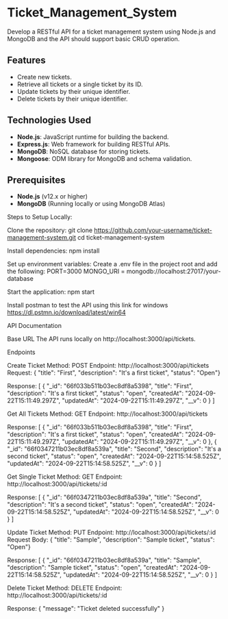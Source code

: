 # Ticket_Management_System
Develop a RESTful API for a ticket management system using Node.js and MongoDB and the API should support basic CRUD operation.

## Features

- Create new tickets.
- Retrieve all tickets or a single ticket by its ID.
- Update tickets by their unique identifier.
- Delete tickets by their unique identifier.

## Technologies Used

- **Node.js**: JavaScript runtime for building the backend.
- **Express.js**: Web framework for building RESTful APIs.
- **MongoDB**: NoSQL database for storing tickets.
- **Mongoose**: ODM library for MongoDB and schema validation.

## Prerequisites

- **Node.js** (v12.x or higher)
- **MongoDB** (Running locally or using MongoDB Atlas)

Steps to Setup Locally:

Clone the repository:
git clone https://github.com/your-username/ticket-management-system.git cd ticket-management-system

Install dependencies:
npm install

Set up environment variables:
Create a .env file in the project root and add the following: PORT=3000 MONGO_URI = mongodb://localhost:27017/your-database

Start the application: npm start

Install postman to test the API using this link for windows https://dl.pstmn.io/download/latest/win64

API Documentation

Base URL The API runs locally on http://localhost:3000/api/tickets.

Endpoints

Create Ticket 
Method: POST 
Endpoint: http://localhost:3000/api/tickets 
Request: { "title": "First", "description": "It's a first ticket", "status": "Open"}

Response: [ {
        "_id": "66f033b511b03ec8df8a5398",
        "title": "First",
        "description": "It's a first ticket",
        "status": "open",
        "createdAt": "2024-09-22T15:11:49.297Z",
        "updatedAt": "2024-09-22T15:11:49.297Z",
        "__v": 0
    } ]

Get All Tickets
Method: GET 
Endpoint: http://localhost:3000/api/tickets 

Response: [ {
        "_id": "66f033b511b03ec8df8a5398",
        "title": "First",
        "description": "It's a first ticket",
        "status": "open",
        "createdAt": "2024-09-22T15:11:49.297Z",
        "updatedAt": "2024-09-22T15:11:49.297Z",
        "__v": 0
    },
    {
        "_id": "66f0347211b03ec8df8a539a",
        "title": "Second",
        "description": "It's a second ticket",
        "status": "open",
        "createdAt": "2024-09-22T15:14:58.525Z",
        "updatedAt": "2024-09-22T15:14:58.525Z",
        "__v": 0
    } ]

Get Single Ticket
Method: GET 
Endpoint: http://localhost:3000/api/tickets/:id 

Response: [ {
        "_id": "66f0347211b03ec8df8a539a",
        "title": "Second",
        "description": "It's a second ticket",
        "status": "open",
        "createdAt": "2024-09-22T15:14:58.525Z",
        "updatedAt": "2024-09-22T15:14:58.525Z",
        "__v": 0
    } ]

Update Ticket
Method: PUT 
Endpoint:  http://localhost:3000/api/tickets/:id 
Request Body:
{ "title": "Sample", "description": "Sample ticket", "status": "Open"}

Response: [ {
        "_id": "66f0347211b03ec8df8a539a",
        "title": "Sample",
        "description": "Sample ticket",
        "status": "open",
        "createdAt": "2024-09-22T15:14:58.525Z",
        "updatedAt": "2024-09-22T15:14:58.525Z",
        "__v": 0
    } ]

Delete Ticket
Method: DELETE 
Endpoint: http://localhost:3000/api/tickets/:id 

Response: { "message": "Ticket deleted successfully" }
